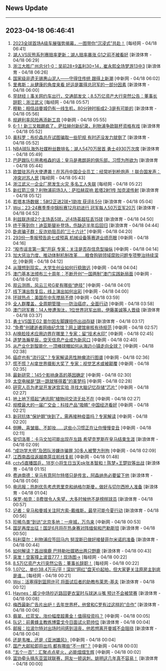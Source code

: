 ## News Update
---
2023-04-18 06:46:41
---
1. <a target="_blank" href="https://www.nbd.com.cn/articles/2023-04-14/2759816.html">2023全球首场A级车展强势揭幕，一图带你“沉浸式”共赴！</a> [每经网 - 04/18 06:41]
2. <a target="_blank" href="https://k.sina.cn/article_2018499075_784fda0302001mvu1.html?from=sports&subch=osport">湖人VS灰熊系列赛赔率更新：湖人赔率暴涨 G1之前不被看好</a> [新浪体育 - 04/18 06:29]
3. <a target="_blank" href="https://k.sina.cn/article_5330749727_13dbcc91f00101b33n.html?from=sports&subch=cba">浙江大胜广州总分1-0：吴前28+9盖利30+14，崔永熙全场梦游13中3</a> [新浪体育 - 04/18 06:26]
4. <a target="_blank" href="http://www.chinanews.com//sh/2023/04-18/9991849.shtml">国家级非遗无锡惠山泥人——守得住传统 跟得上新潮</a> [中新网 - 04/18 06:02]
5. <a target="_blank" href="https://k.sina.cn/article_2018499075_784fda0302001mvto.html?from=sports&subch=osport">里弗斯：从健康的角度来看 好运是赢得总冠军的一部分因素</a> [新浪体育 - 04/18 06:00]
6. <a target="_blank" href="https://www.nbd.com.cn/articles/2023-04-17/2763488.html">早财经丨事关网约车出行，交通部发文；8.5万亿资产大行突然公告：董事长辞职；浙江武义</a> [每经网 - 04/18 05:57]
7. <a target="_blank" href="https://k.sina.cn/article_2018499075_784fda0302001mvtn.html?from=sports&subch=osport">穆勒：相信战曼城仍有一线生机，80分钟时扳成2-3是有可能的</a> [新浪体育 - 04/18 05:56]
8. <a target="_blank" href="http://www.chinanews.com//cj/2023/04-18/9991846.shtml">规避利率风险再添新工具</a> [中新网 - 04/18 05:55]
9. <a target="_blank" href="https://k.sina.cn/article_1436416680_559dfaa8001016eqq.html?from=sports&subch=global">6-1！新三叉戟踢疯了，萨拉赫创新纪录，利物浦争欧联杯资格有戏</a> [新浪体育 - 04/18 05:52]
10. <a target="_blank" href="https://k.sina.cn/article_2018499075_784fda0302001mvtk.html?from=sports&subch=osport">奥科罗：布伦森总在试图骗取一些犯规 有时还没发力就倒了</a> [新浪体育 - 04/18 05:52]
11. <a target="_blank" href="https://k.sina.cn/article_2018499075_784fda0302001mvtl.html?from=sports&subch=osport">NBA球队海外社媒粉丝数排名：湖人5470万居首 勇士4930万次席</a> [新浪体育 - 04/18 05:49]
12. <a target="_blank" href="https://k.sina.cn/article_2018499075_784fda0302001mvti.html?from=sports&subch=osport">巴萨跟队引用弗格森的话：皇马是弗朗哥的俱乐部，习惯为所欲为</a> [新浪体育 - 04/18 05:44]
13. <a target="_blank" href="https://www.nbd.com.cn/articles/2023-04-18/2764475.html">欧盟驻苏丹大使遭袭！在苏丹中国企业员工：经常听到枪炮声 ！联合国发声：冲突对苏人民</a> [每经网 - 04/18 05:43]
14. <a target="_blank" href="https://www.nbd.com.cn/articles/2023-04-18/2764463.html">浙江武义一企业厂房发生火灾 多名工人失联</a> [每经网 - 04/18 05:22]
15. <a target="_blank" href="https://k.sina.cn/article_2018499075_784fda0302001mvt4.html?from=sports&subch=osport">新红箭三侠？利物浦前场3人：萨拉赫双响 若塔2射1传 加克波传射</a> [新浪体育 - 04/18 05:12]
16. <a target="_blank" href="https://k.sina.cn/article_2018499075_784fda0302001mvt1.html?from=sports&subch=osport">若塔本场数据：5射2正进2球+1助攻 获评8.5分</a> [新浪体育 - 04/18 05:04]
17. <a target="_blank" href="https://k.sina.cn/article_2018499075_784fda0302001mvst.html?from=sports&subch=osport">Woj：23-24赛季季中锦标赛12月初进行 冠军每人50万亚军20万</a> [新浪体育 - 04/18 04:52]
18. <a target="_blank" href="https://k.sina.cn/article_2018499075_784fda0302001mvss.html?from=sports&subch=osport">利兹联连续2个主场丢5球，近4场英超狂丢15球</a> [新浪体育 - 04/18 04:50]
19. <a target="_blank" href="https://k.sina.cn/article_2018499075_784fda0302001mvsq.html?from=sports&subch=osport">终于等到你！迪亚斯替补登场，伤缺近半年后回归</a> [新浪体育 - 04/18 04:44]
20. <a target="_blank" href="http://www.chinanews.com//sh/2023/04-18/9991841.shtml">卧底骗子群：反诈劝阻员的“三十六计”</a> [中新网 - 04/18 04:20]
21. <a target="_blank" href="http://www.chinanews.com//cj/2023/04-18/9991840.shtml">293份一季报预告逾七成预喜 机械设备等赛道业绩亮眼</a> [中新网 - 04/18 04:16]
22. <a target="_blank" href="http://www.chinanews.com//cj/2023/04-18/9991839.shtml">“股市谣言第一案”开庭 专家：关注是否存信息型操纵</a> [中新网 - 04/18 04:14]
23. <a target="_blank" href="http://www.chinanews.com//gn/2023/04-18/9991838.shtml">加大惩治力度、推动体制机制改革……粮食购销领域腐败问题专项整治持续深化</a> [中新网 - 04/18 04:12]
24. <a target="_blank" href="http://www.chinanews.com//sh/2023/04-18/9991837.shtml">从理想到现实，大学生创业如何行稳致远</a> [中新网 - 04/18 04:04]
25. <a target="_blank" href="http://www.chinanews.com//dwq/2023/04-18/9991834.shtml">澳门基本法颁布三十周年：不断开创“一国两制”澳门实践新局面</a> [中新网 - 04/18 04:01]
26. <a target="_blank" href="http://www.chinanews.com//gn/2023/04-18/9991835.shtml">观云测雨，风云三号G星有哪些“绝技”</a> [中新网 - 04/18 04:01]
27. <a target="_blank" href="http://www.chinanews.com//cul/2023/04-18/9991833.shtml">线下演出恢复后，线上演出如何出彩</a> [中新网 - 04/18 04:00]
28. <a target="_blank" href="http://www.chinanews.com//gj/2023/04-18/9991832.shtml">环球热点：美国在中东搅局不停</a> [中新网 - 04/18 03:59]
29. <a target="_blank" href="http://www.chinanews.com//gn/2023/04-18/9991830.shtml">全人群覆盖，全周期管理——防治癌症，全面行动</a> [中新网 - 04/18 03:58]
30. <a target="_blank" href="https://k.sina.cn/article_1688096585_649e4f49020017gcx.html?from=sports&subch=osport">澳门冠军赛：14人惨遭淘汰，1位世界冠军出局，伊藤美诚等人晋级</a> [新浪体育 - 04/18 03:37]
31. <a target="_blank" href="https://k.sina.cn/article_2018499075_784fda0302001mvrv.html?from=sports&subch=osport">勇士VS国王G2 普尔因左脚踝扭伤出战存疑</a> [新浪体育 - 04/18 03:17]
32. <a target="_blank" href="http://www.chinanews.com//sh/2023/04-18/9991829.shtml">“免费”创建逝者网络纪念馆？网上建馆审核有待规范</a> [中新网 - 04/18 02:57]
33. <a target="_blank" href="http://www.chinanews.com//sh/2023/04-18/9991827.shtml">AI换脸技术应用边界在哪里？专家：留“技术水印”</a> [中新网 - 04/18 02:45]
34. <a target="_blank" href="http://www.chinanews.com//cj/2023/04-18/9991825.shtml">逐梦浩瀚星辰，空天信息产业成为新风口</a> [中新网 - 04/18 02:40]
35. <a target="_blank" href="http://www.chinanews.com//cj/2023/04-18/9991824.shtml">从产业化到智能化 一顶棒球帽如何从海边小镇走向全球？</a> [中新网 - 04/18 02:38]
36. <a target="_blank" href="http://www.chinanews.com//sh/2023/04-18/9991823.shtml">癌症也有“流行区”？专家解读恶性肿瘤流行图谱</a> [中新网 - 04/18 02:36]
37. <a target="_blank" href="http://www.chinanews.com//sh/2023/04-18/9991822.shtml">慌不慌？AI拿世界摄影大奖了 专家：视觉艺术或被颠覆</a> [中新网 - 04/18 02:35]
38. <a target="_blank" href="http://www.chinanews.com//gn/2023/04-18/9991821.shtml">最新研究：145个影响身高的基因确定</a> [中新网 - 04/18 02:30]
39. <a target="_blank" href="http://www.chinanews.com//gn/2023/04-18/9991818.shtml">太空电梯是“跳一跳就够得着”的美梦吗</a> [中新网 - 04/18 02:28]
40. <a target="_blank" href="http://www.chinanews.com//gn/2023/04-18/9991816.shtml">研究人员为老鼠开发迷宫实验 寻找大脑记忆存储“芯片”</a> [中新网 - 04/18 02:27]
41. <a target="_blank" href="http://www.chinanews.com//gn/2023/04-18/9991817.shtml">地上地下搭起“通讯网”植物间交流无处不在</a> [中新网 - 04/18 02:27]
42. <a target="_blank" href="http://www.chinanews.com//cj/2023/04-18/9991814.shtml">规模最大的一届广交会：科技产品“吸睛” 中国经济看好</a> [中新网 - 04/18 02:21]
43. <a target="_blank" href="http://www.chinanews.com//gn/2023/04-18/9991813.shtml">新冠抗体“保护期”快到了，需再接种疫苗吗？专家解读</a> [中新网 - 04/18 02:20]
44. <a target="_blank" href="http://www.chinanews.com//sh/2023/04-18/9991812.shtml">侧睡、喜皱眉、不卸妆……这些小习惯正在让你慢慢变丑</a> [中新网 - 04/18 02:11]
45. <a target="_blank" href="https://k.sina.cn/article_2018499075_784fda0302001mvrf.html?from=sports&subch=osport">安切洛蒂：卡马文加可能出现在左路 希望克罗斯在皇马结束生涯</a> [新浪体育 - 04/18 02:09]
46. <a target="_blank" href="http://www.chinanews.com//sh/2023/04-18/9991811.shtml">“成功学大师”及团队涉嫌诈骗罪 30多人被警方刑拘</a> [中新网 - 04/18 02:09]
47. <a target="_blank" href="http://www.chinanews.com//cj/2023/04-18/9991810.shtml">江西南昌往返越南芽庄航线复航</a> [中新网 - 04/18 01:48]
48. <a target="_blank" href="https://k.sina.cn/article_1685707867_6479dc5b00101ac1r.html?from=sports&subch=pingpang">cctv5直播国乒，18岁小将生日当天pk张本智和！陈梦+王楚钦等出战</a> [新浪体育 - 04/18 01:15]
49. <a target="_blank" href="https://k.sina.cn/article_2018499075_784fda0302001mvr2.html?from=sports&subch=osport">费迪南德：皇马有意阿尔特塔只是传言，阿森纳务必要留下他</a> [新浪体育 - 04/18 01:06]
50. <a target="_blank" href="https://k.sina.cn/article_2018499075_784fda0302001mvr0.html?from=sports&subch=osport">电讯报：热刺优先考虑恩里克和纳格尔斯曼，做好与切尔西抢人准备</a> [新浪体育 - 04/18 01:04]
51. <a target="_blank" href="https://k.sina.cn/article_2018499075_784fda0302001mvqy.html?from=sports&subch=osport">保罗-帕克：B费很令人失望，大多时候他不是榜样球员</a> [新浪体育 - 04/18 00:57]
52. <a target="_blank" href="https://k.sina.cn/article_2018499075_784fda0302001mvqx.html?from=sports&subch=osport">记者：皇马和曼城关注阿方索-戴维斯，最早可能今夏行动</a> [新浪体育 - 04/18 00:56]
53. <a target="_blank" href="http://www.chinanews.com//sh/2023/04-18/9991809.shtml">珍稀鸟类“到访”北京多地：一座城，万鸟来</a> [中新网 - 04/18 00:53]
54. <a target="_blank" href="https://k.sina.cn/article_7243168542_m1afb9fb1e001019wg6.html?from=sports&subch=cnfootball">国足再度出征！国足6月将在热身赛对阵缅甸和巴勒斯坦</a> [新浪体育 - 04/18 00:50]
55. <a target="_blank" href="https://k.sina.cn/article_2018499075_784fda0302001mvqv.html?from=sports&subch=osport">科利莫尔：利物浦应签回马内 努涅斯已做好接替菲尔米诺的准备</a> [新浪体育 - 04/18 00:44]
56. <a target="_blank" href="https://k.sina.cn/article_2018499075_784fda0302001mvqu.html?from=sports&subch=osport">如何解读？首战擒鹿 巴特勒社媒晒出两只野鹿</a> [新浪体育 - 04/18 00:43]
57. <a target="_blank" href="https://www.nbd.com.cn/articles/2023-04-18/2764440.html">突发！空客撞上波音777！现场图→</a> [每经网 - 04/18 00:22]
58. <a target="_blank" href="https://www.nbd.com.cn/articles/2023-04-18/2764439.html">8.5万亿资产大行突然公告：董事长辞职！</a> [每经网 - 04/18 00:22]
59. <a target="_blank" href="https://www.nbd.com.cn/articles/2023-04-18/2764438.html">1.07亿，单价38.4万元/平！深圳“网红”盘天价起拍，但大家更关注原房主到底是谁…</a> [每经网 - 04/18 00:21]
60. <a target="_blank" href="https://k.sina.cn/article_2018499075_784fda0302001mvql.html?from=sports&subch=osport">Woj：活塞得到篮网许可 将面试后者的助教布莱恩-基夫</a> [新浪体育 - 04/18 00:12]
61. <a target="_blank" href="https://k.sina.cn/article_2018499075_784fda0302001mvqk.html?from=sports&subch=osport">Haynes：威少中场抄近路回更衣室时与球迷斗嘴 预计不会被禁赛</a> [新浪体育 - 04/18 00:08]
62. <a target="_blank" href="https://k.sina.cn/article_1212021415_m483dfaa7033013eqz.html?from=sports&subch=osport">梅西最新广告片出炉！去年世界杯，他曾和C罗有过这样的“合作”</a> [新浪体育 - 04/18 00:06]
63. <a target="_blank" href="http://www.chinanews.com//cj/2023/04-18/9991804.shtml">翡翠、红蓝宝，涨价幅度超黄金！值得投资吗？</a> [中新网 - 04/18 00:05]
64. <a target="_blank" href="https://k.sina.cn/article_2018499075_784fda0302001mvqg.html?from=sports&subch=osport">队记：前黄蜂主教练博雷戈今日面试火箭帅位</a> [新浪体育 - 04/18 00:04]
65. <a target="_blank" href="https://k.sina.cn/article_2018499075_784fda0302001mvqi.html?from=sports&subch=osport">邮报：拉波尔特对出场时间感到沮丧，他若想离开曼城不会阻挠</a> [新浪体育 - 04/18 00:04]
66. <a target="_blank" href="http://www.chinanews.com//ty/2023/04-18/9991806.shtml">还是韦唯，还是《亚洲雄风》</a> [中新网 - 04/18 00:04]
67. <a target="_blank" href="http://www.chinanews.com//cj/2023/04-18/9991805.shtml">国产大邮轮即将出坞 都有哪些“不一样”？</a> [中新网 - 04/18 00:03]
68. <a target="_blank" href="http://www.chinanews.com//comment/2023/04-18/9991803.shtml">“五个一百”：汇聚点点星火，必能熠熠生辉</a> [中新网 - 04/18 00:02]
69. <a target="_blank" href="https://k.sina.cn/article_5330749727_13dbcc91f00101b2yx.html?from=sports&subch=cba">篮协牵头搞东亚篮球联赛，网友一顿讽刺，姚明这几年真不容易！</a> [新浪体育 - 04/18 00:00]
